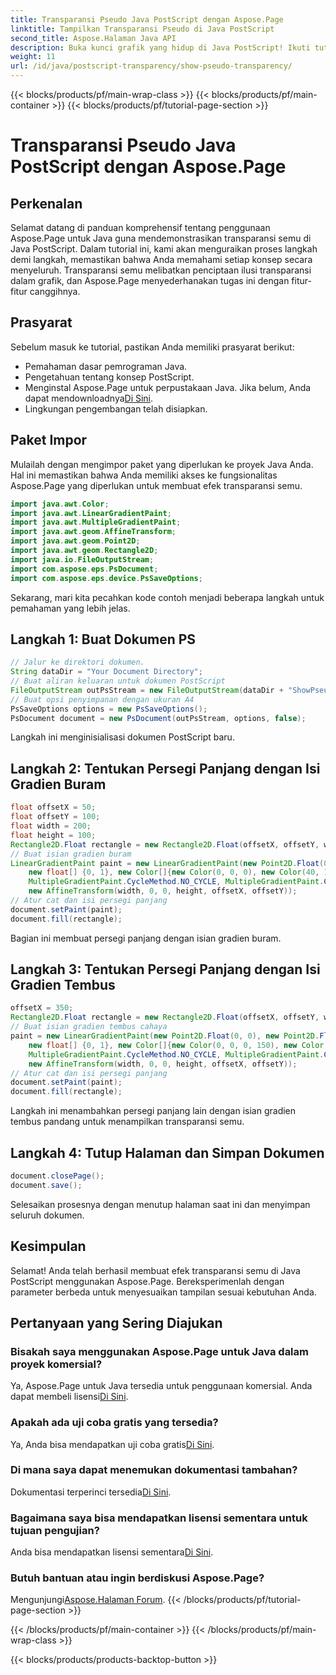 ```yaml
---
title: Transparansi Pseudo Java PostScript dengan Aspose.Page
linktitle: Tampilkan Transparansi Pseudo di Java PostScript
second_title: Aspose.Halaman Java API
description: Buka kunci grafik yang hidup di Java PostScript! Ikuti tutorial Aspose.Page kami untuk pembuatan transparansi semu langkah demi langkah. Unduh sekarang!
weight: 11
url: /id/java/postscript-transparency/show-pseudo-transparency/
---
```


{{< blocks/products/pf/main-wrap-class >}}
{{< blocks/products/pf/main-container >}}
{{< blocks/products/pf/tutorial-page-section >}}

# Transparansi Pseudo Java PostScript dengan Aspose.Page

## Perkenalan
Selamat datang di panduan komprehensif tentang penggunaan Aspose.Page untuk Java guna mendemonstrasikan transparansi semu di Java PostScript. Dalam tutorial ini, kami akan menguraikan proses langkah demi langkah, memastikan bahwa Anda memahami setiap konsep secara menyeluruh. Transparansi semu melibatkan penciptaan ilusi transparansi dalam grafik, dan Aspose.Page menyederhanakan tugas ini dengan fitur-fitur canggihnya.
## Prasyarat
Sebelum masuk ke tutorial, pastikan Anda memiliki prasyarat berikut:
- Pemahaman dasar pemrograman Java.
- Pengetahuan tentang konsep PostScript.
-  Menginstal Aspose.Page untuk perpustakaan Java. Jika belum, Anda dapat mendownloadnya[Di Sini](https://releases.aspose.com/page/java/).
- Lingkungan pengembangan telah disiapkan.
## Paket Impor
Mulailah dengan mengimpor paket yang diperlukan ke proyek Java Anda. Hal ini memastikan bahwa Anda memiliki akses ke fungsionalitas Aspose.Page yang diperlukan untuk membuat efek transparansi semu.
```java
import java.awt.Color;
import java.awt.LinearGradientPaint;
import java.awt.MultipleGradientPaint;
import java.awt.geom.AffineTransform;
import java.awt.geom.Point2D;
import java.awt.geom.Rectangle2D;
import java.io.FileOutputStream;
import com.aspose.eps.PsDocument;
import com.aspose.eps.device.PsSaveOptions;
```
Sekarang, mari kita pecahkan kode contoh menjadi beberapa langkah untuk pemahaman yang lebih jelas.
## Langkah 1: Buat Dokumen PS
```java
// Jalur ke direktori dokumen.
String dataDir = "Your Document Directory";
// Buat aliran keluaran untuk dokumen PostScript
FileOutputStream outPsStream = new FileOutputStream(dataDir + "ShowPseudoTransparency_outPS.ps");
// Buat opsi penyimpanan dengan ukuran A4
PsSaveOptions options = new PsSaveOptions();
PsDocument document = new PsDocument(outPsStream, options, false);
```
Langkah ini menginisialisasi dokumen PostScript baru.
## Langkah 2: Tentukan Persegi Panjang dengan Isi Gradien Buram
```java
float offsetX = 50;
float offsetY = 100;
float width = 200;
float height = 100;
Rectangle2D.Float rectangle = new Rectangle2D.Float(offsetX, offsetY, width, height);
// Buat isian gradien buram
LinearGradientPaint paint = new LinearGradientPaint(new Point2D.Float(0, 0), new Point2D.Float(200, 100),
    new float[] {0, 1}, new Color[]{new Color(0, 0, 0), new Color(40, 128, 70)},
    MultipleGradientPaint.CycleMethod.NO_CYCLE, MultipleGradientPaint.ColorSpaceType.SRGB,
    new AffineTransform(width, 0, 0, height, offsetX, offsetY));
// Atur cat dan isi persegi panjang
document.setPaint(paint);
document.fill(rectangle);
```
Bagian ini membuat persegi panjang dengan isian gradien buram.
## Langkah 3: Tentukan Persegi Panjang dengan Isi Gradien Tembus
```java
offsetX = 350;
Rectangle2D.Float rectangle = new Rectangle2D.Float(offsetX, offsetY, width, height);
// Buat isian gradien tembus cahaya
paint = new LinearGradientPaint(new Point2D.Float(0, 0), new Point2D.Float(200, 100),
    new float[] {0, 1}, new Color[]{new Color(0, 0, 0, 150), new Color(40, 128, 70, 50)},
    MultipleGradientPaint.CycleMethod.NO_CYCLE, MultipleGradientPaint.ColorSpaceType.SRGB,
    new AffineTransform(width, 0, 0, height, offsetX, offsetY));
// Atur cat dan isi persegi panjang
document.setPaint(paint);
document.fill(rectangle);
```
Langkah ini menambahkan persegi panjang lain dengan isian gradien tembus pandang untuk menampilkan transparansi semu.
## Langkah 4: Tutup Halaman dan Simpan Dokumen
```java
document.closePage();
document.save();
```
Selesaikan prosesnya dengan menutup halaman saat ini dan menyimpan seluruh dokumen.
## Kesimpulan
Selamat! Anda telah berhasil membuat efek transparansi semu di Java PostScript menggunakan Aspose.Page. Bereksperimenlah dengan parameter berbeda untuk menyesuaikan tampilan sesuai kebutuhan Anda.
## Pertanyaan yang Sering Diajukan
### Bisakah saya menggunakan Aspose.Page untuk Java dalam proyek komersial?
 Ya, Aspose.Page untuk Java tersedia untuk penggunaan komersial. Anda dapat membeli lisensi[Di Sini](https://purchase.aspose.com/buy).
### Apakah ada uji coba gratis yang tersedia?
 Ya, Anda bisa mendapatkan uji coba gratis[Di Sini](https://releases.aspose.com/).
### Di mana saya dapat menemukan dokumentasi tambahan?
 Dokumentasi terperinci tersedia[Di Sini](https://reference.aspose.com/page/java/).
### Bagaimana saya bisa mendapatkan lisensi sementara untuk tujuan pengujian?
 Anda bisa mendapatkan lisensi sementara[Di Sini](https://purchase.aspose.com/temporary-license/).
### Butuh bantuan atau ingin berdiskusi Aspose.Page?
 Mengunjungi[Aspose.Halaman Forum](https://forum.aspose.com/c/page/39).
{{< /blocks/products/pf/tutorial-page-section >}}

{{< /blocks/products/pf/main-container >}}
{{< /blocks/products/pf/main-wrap-class >}}

{{< blocks/products/products-backtop-button >}}
